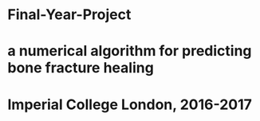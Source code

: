 # Final-Year-Project
# a numerical algorithm for predicting bone fracture healing 
# Imperial College London, 2016-2017

